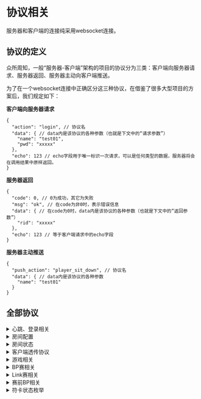 # 协议相关

服务器和客户端的连接纯采用websocket连接。

## 协议的定义

众所周知，一般“服务器-客户端”架构的项目的协议分为三类：客户端向服务器请求、服务器返回、服务器主动向客户端推送。

为了在一个websocket连接中正确区分这三种协议，在借鉴了很多大型项目的方案后，我们规定如下：

**客户端向服务器请求**

```jsonc
{
  "action": "login", // 协议名
  "data": { // data内是该协议的各种参数（也就是下文中的“请求参数”）
    "name": "test01",
    "pwd": "xxxxx"
  },
  "echo": 123 // echo字段用于唯一标识一次请求，可以是任何类型的数据，服务器将会在调用结果中原样返回。
}
```

**服务器返回**

```jsonc
{
  "code": 0, // 0为成功，其它为失败
  "msg": "ok", // 在code为非0时，表示错误信息
  "data": { // 在code为0时，data内是该协议的各种参数（也就是下文中的“返回参数”）
    "rid": "xxxxx"
  },
  "echo": 123 // 等于客户端请求中的echo字段
}
```

**服务器主动推送**

```jsonc
{
  "push_action": "player_sit_down", // 协议名
  "data": { // data内是该协议的各种参数
    "name": "test01"
  }
}
```

## 全部协议

<details><summary>心跳、登录相关</summary>

**心跳请求**

action名：`heart`

请求参数：`null`

返回参数：

```jsonc
{
  "now": 12345433342 // 服务器当前时间戳，单位毫秒
}
```

---

**登录**

action名：`login`

请求参数：

```jsonc
{
  "name": "test01", // 用户名
  "pwd": "xxx" // 密码
}
```

返回参数：

```jsonc
{
  "rid": "test01" // 房间号，如果为null则表示没有房间
}
```

---

**推送被顶号**

push_action名：`push_kick`

参数：`null`

</details> 

<details><summary>房间配置</summary>

**创建房间**

action名：`create_room`

请求参数：

```jsonc
{
  "room_config": { // 下文很多协议的结构都和这个一样
    "rid": "test01", // 房间名
    "type": 1, // 1-标准赛，2-BP赛，3-link赛，4-翻面赛
    "game_time": 30, // 游戏总时间（不含倒计时），单位：分
    "countdown": 5, // 倒计时，单位：秒
    "games": ["6", "7", "8"], // 含有哪些作品
    "ranks": ["L", "EX"], // 含有哪些游戏难度，也就是L卡和EX卡
    "need_win": 2, // 需要胜利的局数，例如2表示bo3
    "difficulty": 1, // 难度（影响不同星级的卡的分布），1对应E，2对应N，3对应L，其它对应随机
    "cd_time": 30, // 选卡cd，收卡后要多少秒才能选下一张卡
    "reserved_type": 1, // 是否为团体赛
    "transition_count": 0, // 转换格数量
    "diff_level": 0 // 差异等级，0到5
  },
  "solo": true, // 是否为无房主模式
  "add_robot": true // 是否为单人练习模式
}
```

返回参数：

```jsonc
{
  "rid": "test01" // 房间名
}
```

---

**获取房间配置**

action名：`get_room_config`

请求参数：

```jsonc
{
  "rid": "test01" // 房间名
}
```

返回参数：和`create_room`的请求参数中的`room_config`一样

---

**修改房间配置**

action名：`update_room_config`

请求参数：和`create_room`的请求参数中的`room_config`一样

**请求参数中，`rid`字段必须有，其它每个字段都允许是空值。如果为空，意思是这个字段不修改**

返回参数：`null`

---

**推送房间配置更新**

push_action名：`push_update_room_config`

参数：和`create_room`的请求参数中的`room_config`一样

</details>

<details><summary>房间状态</summary>

**加入房间**

action名：`join_room`

请求参数：

```jsonc
{
  "rid": "test01" // 房间名
}
```

返回参数：

```jsonc
{
  "rid": "test01", // 房间名
  "type": 1, // 1-标准赛，2-BP赛，3-link赛
  "host": "test00", // 房主的名字
  "names": ["test01", "test02"], // 玩家名字列表，一定有2个，没有人则对应位置为空
  "change_card_count": [1, 2], // 换卡次数，一定有2个，和上面的names一一对应
  "started": false, // 是否已经开始
  "score": [1, 2], // 比分，一定有2个，和上面的names一一对应
  "watchers": ["test03", "test04"], // 观众名字列表，有几个就是几个
  "last_winner": 1, // 上一场是谁赢，0或1，-1表示没有上一场
  "ban_pick": {} // 赛前BP的相关数据，同push_ban_pick协议的参数，如果不是赛前BP则为null
}
```

---

**获取房间**

action名：`get_room`

请求参数：`null`

返回参数：和`join_room`的返回参数结构一样

---

**离开房间**

action名：`leave_room`

请求参数：`null`

返回参数：`null`

---

**观战（站起）**

action名：`stand_up`

请求参数：`null`

返回参数：`null`

---

**作为选手（坐下）**

action名：`sit_down`

请求参数：`null`

返回参数：`null`

---

**推送加入房间**

push_action名：`push_join_room`

参数：

```jsonc
{
  "name": "xxx", // 加入房间的玩家名
  "position": 0 // 0：左边玩家，1：右边玩家，-1：观众
}
```

---

**推送离开房间**

push_action名：`push_leave_room`

参数：

```jsonc
{
  "name": "xxx" // 离开房间的玩家名，如果是自己，表示自己被踢出房间
}
```

---

**推送观战（站起）**

push_action名：`push_stand_up`

参数：

```jsonc
{
  "name": "xxx" // 站起的玩家名
}
```

---

**推送作为选手（坐下）**

push_action名：`push_sit_down`

参数：

```jsonc
{
  "name": "xxx", // 坐下的玩家名
  "position": 1 // 位置，左0右1
}
```

</details>

<details><summary>客户端透传协议</summary>

action名：`set_phase`

请求参数：

```json
{
  "phase": 1
}
```

返回参数：`null`

---

action名：`get_phase`

请求参数：`null`

返回参数：
```json
{
  "phase": 1
}
```

</details>

<details><summary>游戏相关</summary>

**请求开始游戏**

action名：`start_game`

请求参数：`null`

返回参数：`null`

---

**推送游戏开始**

push_action名：`push_start_game`

参数：和`create_room`的请求参数中的`room_config`一样，目的是同步一下房间配置，以防之前同步失败

---

**请求结束游戏**

action名：`stop_game`

请求参数：

```jsonc
{
  "winner": -1 // -1表示平局，0表示左边，1表示右边
}
```

返回参数：`null`

---

**推送游戏结束**

push_action名：`push_stop_game`

参数：

```jsonc
{
  "winner": -1 // -1表示平局，0表示左边，1表示右边
}
```

---

**重置房间**

action名：`reset_room`

请求参数：`null`

返回参数：`null`

---

**推送重置房间**

push_action名：`push_reset_room`

参数：`null`

---

**警告玩家**

action名：`gm_warn_player`

请求参数：

```jsonc
{
  "name": "test01" // 玩家名
}
```

返回参数：`null`

---

**推送警告玩家**

push_action名：`push_gm_warn_player`

参数：`null`

---

**修改换卡次数**

action名：`update_change_card_count`

请求参数：

```jsonc
{
  "name": "test01", // 玩家名
  "count": 2 // 新次数
}
```

返回参数：`null`

---

**推送修改换卡次数**

push_action名：`push_update_change_card_count`

参数：

```jsonc
{
  "name": "test01", // 玩家名
  "count": 2 // 新次数
}
```

---

**获取所有符卡**

action名：`get_all_spells`

请求参数：`null`

返回参数：

```jsonc
{
  "spells": [
    {
      "index": 1, // 符卡唯一ID
      "game": "6", // 作品
      "name": "", // 符卡名
      "rank": "L", // 难度
      "star": 3, // 星级
      "desc": "", // 符卡描述
      "id": 1, // 在对应作品里的id
      "fastest": 1.0, // AI参数
      "one": 1.0, // AI参数
      "two": 1.0, // AI参数
      "three": 1.0, // AI参数
      "final": 1.0, // AI参数
      "bonus_rate": 1.0, // AI参数
      "is_transition": false // 是否为转换格
    },
    //...有25个符卡
  ],
  "dual_page_data": {
    "spells2": [], // 双面模式有两页符卡，这是第二页符卡
  },
  "spell_status": [1, 0, 1], // 25张符卡的收取状态
  "left_time": 1, // 倒计时剩余时间，单位：毫秒
  "status": 1, // 0-未开始，1-赛前倒计时中，2-开始，3-暂停中，4-结束
  "left_cd_time": 1, // 选卡cd剩余时间，单位：毫秒
  "bp_data": { // BP赛相关数据，如果不是BP赛则为null
    "whose_turn": 1, // 轮到谁了，0-左边，1-右边
    "ban_pick": 1, // 0-选，1-ban，2-轮到收卡了
    "spell_failed_count_a": [1, 2, 3], // 左边玩家25张符卡的失败次数
    "spell_failed_count_b": [1, 2, 3] // 右边玩家25张符卡的失败次数
  },
  "link_data": {} // BP赛相关数据，同push_link_data协议的参数，如果不是BP赛则为null
}
```

---

**（准备阶段）选手主动换面**

action名：`switch_page`

请求参数：

```jsonc
{
  "page": 0 // 0-第一页，1-第二页
}
```

返回参数：`null`

---

**（主动换面，或者被动：游戏阶段，收取转换格）通知换面，推送给所有人**

push_action名：`push_switch_page`

参数：

```jsonc
{
  "player_index": 0, // 0-左边玩家，1-右边玩家
  "page": 0 // 0-第一页，1-第二页
}
```

---

**房主暂停**

action名：`pause`

请求参数：

```jsonc
{
  "pause": true // true为暂停，false为取消暂停
}
```

返回参数：`null`

---

**推送暂停**

push_action名：`push_pause`

参数：

```jsonc
{
  "pause": true // true为暂停，false为取消暂停
}
```

---

**设置调试用符卡**

action名：`set_debug_spells`

请求参数：

```jsonc
{
  "spells": [1, 2, 3] // 25张符卡的符卡唯一id，null为取消设置调试用符卡
}
```

返回：`null`

---

**选卡**

action名：`select_spell`

请求参数：

```jsonc
{
  "index": 1 // 第几张卡，0-24
}
```

返回参数：`null`

---

**收卡**

action名：`finish_spell`

请求参数：

```jsonc
{
  "name": "finish_spell",
  "data": {
    "index": 1, // 第几张卡，0-24
    "success": true, // 是否成功，true为成功，false为失败，不填为成功，BP赛中必填此字段
    "player_index": 1 // 0-左边玩家，1-右边玩家，link赛中如果你是房主则必填此字段
  }
}
```

返回参数：`null`（注意即使是发起这条协议的玩家，也还会额外收到一条下文中的 `push_update_spell_status` 协议）

---

**房主修改卡（或者控制机器人修改卡）**

action名：`update_spell_status`

请求参数：

```jsonc
{
  "index": 1, // 第几张，0-24
  "status": 1 // 状态
}
```

参数：`null`

---

**推送符卡状态**

push_action名：`push_update_spell_status`

示例：

```jsonc
{
  "index": 1, // 第几张，0-24
  "status": 1, // 状态
  "causer": "test01", // 造成这个状态变化的玩家
  "spell_failed_count_a": 1, // 左边玩家的失败次数，只有BP赛时才有此字段
  "spell_failed_count_b": 1, // 右边玩家的失败次数，只有BP赛时才有次字段
}
```

</details>

<details><summary>BP赛相关</summary>

**选手进行BP**

action名：`bp_game_ban_pick`

请求参数：

```jsonc
{
  "idx": 1 // 格子序号，0-24
}
```

返回参数：`null`

---

**房主操控BP赛进入下一回合**

action名：`bp_game_next_round`

请求参数：`null`

返回参数：`null`

---

**推送BP赛进入下一回合**

push_action名：`push_bp_game_next_round`

参数：

```jsonc
{
  "whose_turn": 1, // 轮到谁了，0-左边，1-右边
  "ban_pick": 1 // 0-选，1-ban，2-轮到收卡了
}
```

返回参数：`null`

</details>

<details><summary>Link赛相关</summary>

**选手取消选卡**

action名：`cancel_select_spell`

请求参数：

```jsonc
{
  "index": 1 // 第几张卡，0-24
}
```

返回参数：`null`

---

**Link赛计时**

action名：`link_time`

请求参数：

```jsonc
{
  "whose": 1,
  "event": 1
}
```

返回参数：`null`

---

**推送Link赛信息**

push_action名：`push_link_data`

参数：

```jsonc
{
  "link_idx_a": [1, 2, 3], // 左边玩家的连线
  "link_idx_b": [1, 2, 3], // 右边玩家的连线
  "start_ms_a": 1,
  "end_ms_a": 2,
  "event_a": 1,
  "start_ms_b": 1,
  "end_ms_b": 2,
  "event_b": 1
}
```

</details>

<details><summary>赛前BP相关</summary>

**开始BP**

action名：`start_ban_pick`

请求参数：`null`

返回参数：`null`

---

**选手进行BP**

action名：`ban_pick`

请求参数：

```jsonc
{
  "selection": "6" // 选择的作品
}
```

返回参数：`null`

---

**推送BP状态**

push_action名：`push_ban_pick`

参数：[其中“BP状态”枚举参考代码注释](../src/main/kotlin/BanPick.kt)

```jsonc
{
  "who_first": 1, // 谁是第一个操作的，0-左边，1-右边
  "phase": 1, // BP状态
  "a_pick": ["6", "7"], // 左玩家保了哪些作品
  "a_ban": ["8", "9"], // 左玩家ban了哪些作品
  "b_pick": ["10", "11"], // 右玩家保了哪些作品
  "b_ban": ["12", "13"], // 右玩家ban了哪些作品
  "a_open_ex": 1, // 左玩家是否选EX难度
  "b_open_ex": 1 // 右玩家是否选EX难度
}
```

</details>

<details><summary>符卡状态枚举</summary>

符卡状态是个十进制4位数。前两位表示左边玩家，后两位表示右边玩家。

对于每个玩家，左边一位表示他操作了哪一面（用于翻面赛），右边一位表示现在的符卡状态，见下列枚举：

| 枚举值 |  含义  |
|:---:|:----:|
|  0  |  无   |
|  1  |  选了  |
|  2  |  收了  |
|  3  | ban了 |

例如，`0111`表示左边玩家在第一页选了符卡，右边玩家在第二页选了符卡。

</details>
